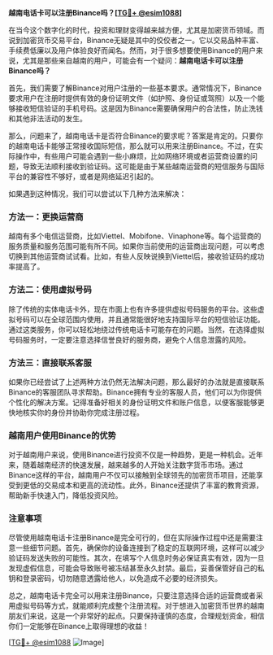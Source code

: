 **越南电话卡可以注册Binance吗？[[TG💪+ @esim1088](https://t.me/s/esim1088)]**

在当今这个数字化的时代，投资和理财变得越来越方便，尤其是加密货币领域。而说到加密货币交易平台，Binance无疑是其中的佼佼者之一。它以交易品种丰富、手续费低廉以及用户体验良好而闻名。然而，对于很多想要使用Binance的用户来说，尤其是那些来自越南的用户，可能会有一个疑问：**越南电话卡可以注册Binance吗？**

首先，我们需要了解Binance对用户注册的一些基本要求。通常情况下，Binance要求用户在注册时提供有效的身份证明文件（如护照、身份证或驾照）以及一个能够接收短信验证的手机号码。这是因为Binance需要确保用户的合法性，防止洗钱和其他非法活动的发生。

那么，问题来了，越南电话卡是否符合Binance的要求呢？答案是肯定的。只要你的越南电话卡能够正常接收国际短信，那么就可以用来注册Binance。不过，在实际操作中，有些用户可能会遇到一些小麻烦，比如网络环境或者运营商设置的问题，导致无法顺利接收到验证码。这可能是由于某些越南运营商的短信服务与国际平台的兼容性不够好，或者是网络延迟引起的。

如果遇到这种情况，我们可以尝试以下几种方法来解决：

### 方法一：更换运营商

越南有多个电信运营商，比如Viettel、Mobifone、Vinaphone等。每个运营商的服务质量和服务范围可能有所不同。如果你当前使用的运营商出现问题，可以考虑切换到其他运营商试试看。比如，有些人反映说换到Viettel后，接收验证码的成功率提高了。

### 方法二：使用虚拟号码

除了传统的实体电话卡外，现在市面上也有许多提供虚拟号码服务的平台。这些虚拟号码可以在全球范围内使用，并且通常能很好地支持国际平台的短信验证功能。通过这类服务，你可以轻松地绕过传统电话卡可能存在的问题。当然，在选择虚拟号码服务时，一定要注意选择信誉良好的服务商，避免个人信息泄露的风险。

### 方法三：直接联系客服

如果你已经尝试了上述两种方法仍然无法解决问题，那么最好的办法就是直接联系Binance的客服团队寻求帮助。Binance拥有专业的客服人员，他们可以为你提供个性化的解决方案。记得准备好相关的身份证明文件和账户信息，以便客服能够更快地核实你的身份并协助你完成注册过程。

### 越南用户使用Binance的优势

对于越南用户来说，使用Binance进行投资不仅是一种趋势，更是一种机会。近年来，随着越南经济的快速发展，越来越多的人开始关注数字货币市场。通过Binance这样的平台，越南用户不仅可以接触到全球领先的加密货币项目，还能享受到更低的交易成本和更高的流动性。此外，Binance还提供了丰富的教育资源，帮助新手快速入门，降低投资风险。

### 注意事项

尽管使用越南电话卡注册Binance是完全可行的，但在实际操作过程中还是需要注意一些细节问题。首先，确保你的设备连接到了稳定的互联网环境，这样可以减少验证码发送失败的可能性。其次，在填写个人信息时务必保证真实有效，因为一旦发现虚假信息，可能会导致账号被冻结甚至永久封禁。最后，妥善保管好自己的私钥和登录密码，切勿随意透露给他人，以免造成不必要的经济损失。

总之，越南电话卡完全可以用来注册Binance，只要注意选择合适的运营商或者采用虚拟号码等方式，就能顺利完成整个注册流程。对于想进入加密货币世界的越南朋友们来说，这是一个非常好的起点。只要保持谨慎的态度，合理规划资金，相信你们一定能够在Binance上取得理想的收益！

[[TG💪+ @esim1088](https://t.me/s/esim1088) ![Image](https://i.postimg.cc/4NQfJmqS/Snipaste-2025-05-13-00-14-12.png)]